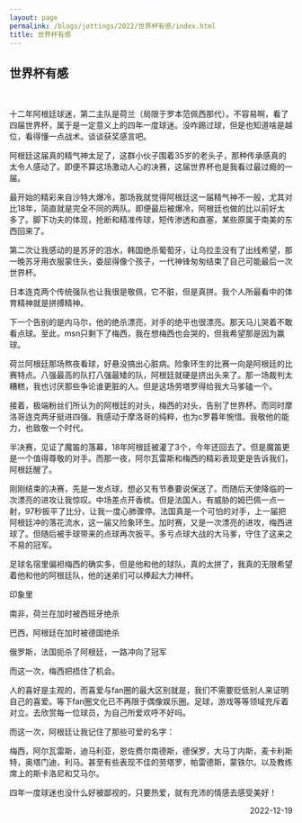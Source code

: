 ```yaml
---
layout: page
permalink: /blogs/jottings/2022/世界杯有感/index.html
title: 世界杯有感
---
```


## 世界杯有感
<br>

十二年阿根廷球迷，第二主队是荷兰（局限于罗本范佩西那代）。不容易啊，看了四届世界杯，属于是一定意义上的四年一度球迷。没咋踢过球，但是也知道啥是越位，看得懂一点战术。谈谈获奖感言吧。

阿根廷这届真的精气神太足了，这群小伙子围着35岁的老头子，那种传承感真的太令人感动了。即便不算这场激动人心的决赛，这届世界杯也是我看过最过瘾的一届。

最开始的精彩来自沙特大爆冷，那场我就觉得阿根廷这一届精气神不一般，尤其对比18年，简直就是完全不同的两队。即便最后被爆冷，阿根廷也做的比以前好太多了。脚下功夫的体现，抢断和精准传球，短传渗透和直塞，某些原属于南美的东西回来了。

第二次让我感动的是苏牙的泪水，韩国绝杀葡萄牙，让乌拉圭没有了出线希望，那一晚苏牙用衣服蒙住头，委屈得像个孩子，一代神锋匆匆结束了自己可能最后一次世界杯。

日本连克两个传统强队也让我很是敬佩，它不脏，但是真拼。我个人所最看中的体育精神就是拼搏精神。

下一个告别的是内马尔，他的绝杀漂亮，对手的绝平也很漂亮。那天马儿哭着不敢看点球。至此，msn只剩下了梅西，我在想梅西也会哭的，但我希望那是因为赢球。

荷兰阿根廷那场熬夜看球，好悬没搞出心脏病。险象环生的比赛一向是阿根廷的比赛特点。八强最高的队打八强最矮的队，阿根廷就硬是挤出头来了。那一场裁判太糟糕，我也讨厌那些争论谁更脏的人。但是这场劳塔罗得给我大马爹磕一个。

接着，极端粉丝们所认为的阿根廷的对头，梅西的对头，告别了世界杯。而同时摩洛哥连克两牙挺进四强。我感动于摩洛哥的纯粹，也为c罗暮年惋惜。我敬他的能力，也致敬一个时代。

半决赛，见证了魔笛的落幕，18年阿根廷被灌了3个，今年还回去了。但是魔笛更是一个值得尊敬的对手。而那一夜，阿尔瓦雷斯和梅西的精彩表现更是告诉我们，阿根廷醒了。

刚刚结束的决赛，先是一发点球，想必又有节奏要说保送了。而随后天使降临的一次漂亮的进攻让我惊叹。中场差点开香槟。但是法国人，有威胁的姆巴佩一点一射，97秒扳平了比分，让我一度心肺骤停。法国真是一个可怕的对手，上一届把阿根廷冲的落花流水，这一届又险象环生。加时赛，又是一次漂亮的进攻，梅西进球了。但随后被手球带来的点球再次扳平。多亏点球大战的大马爹，守住了这来之不易的冠军。

足球名宿里偏袒梅西的确实多，但是他和他的球队，真的太拼了，我真的无限希望着他和他的阿根廷队，他的迷弟们可以捧起大力神杯。

印象里

南非，荷兰在加时被西班牙绝杀

巴西，阿根廷在加时被德国绝杀

俄罗斯，法国扼杀了阿根廷，一路冲向了冠军

而这一次，梅西把捂住了机会。

人的喜好是主观的，而喜爱与fan圈的最大区别就是，我们不需要贬低别人来证明自己的喜爱。等下fan圈文化已不再限于偶像娱乐圈。足球，游戏等等领域充斥着对立。去欣赏每一位球员，为自己所爱欢呼不好吗。

而这一次，阿根廷让我记住了那些可爱的名字：

梅西，阿尔瓦雷斯，迪马利亚，恩佐费尔南德斯，德保罗，大马丁内斯，麦卡利斯特，奥塔门迪，利马。甚至有些表现不佳的劳塔罗，帕雷德斯，蒙铁尔。以及教练席上的斯卡洛尼和艾马尔。

四年一度球迷也没什么好被鄙视的，只要热爱，就有充沛的情感去感受美好！

<p align="right">2022-12-19</p>